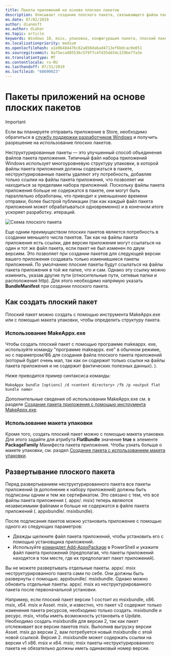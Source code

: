```yaml
---
title: Пакеты приложений на основе плоских пакетов
description: Описывает создание плоского пакета, связывающего файлы пакета .appx вашего приложения со ссылками на пакеты приложений.
ms.date: 07/02/2019
author: dianmsft
ms.author: diahar
ms.topic: article
keywords: Windows 10, msix, упаковка, конфигурация пакета, плоский пакет
ms.localizationpriority: medium
ms.openlocfilehash: a1e06484476c82a856da6ad4713ef6bdcac0e051
ms.sourcegitcommit: 8a75eca405536c5f9f7c4fd35dd34c229be7fa3e
ms.translationtype: MT
ms.contentlocale: ru-RU
ms.lasthandoff: 07/31/2019
ms.locfileid: "68690023"
---
```

# <a name="flat-bundle-app-packages"></a>Пакеты приложений на основе плоских пакетов 

> [!IMPORTANT]
> Если вы планируете отправить приложение в Store, необходимо обратиться в [службу поддержки разработчиков Windows](https://developer.microsoft.com/windows/support) и получить разрешение на использование плоских пакетов.

Неструктурированные пакеты — это улучшенный способ объединения файлов пакета приложения. Типичный файл набора приложений Windows использует многоуровневую структуру упаковки, в которой файлы пакета приложения должны содержаться в пакете, неструктурированные пакеты удаляют эту потребность, добавляя только ссылки на файлы пакета приложения, что позволяет им находиться за пределами набора приложений. Поскольку файлы пакета приложения больше не содержатся в пакете, они могут быть параллельно обработаны, что приводит к уменьшению времени отправки, более быстрой публикации (так как каждый файл пакета приложения может обрабатываться одновременно) и в конечном итоге ускоряет разработку. итераций.

![Схема плоского пакета](images/bundle-combined.png)

Еще одним преимуществом плоских пакетов является потребность в создании меньшего числа пакетов. Так как на файлы пакета приложения есть ссылки, две версии приложения могут ссылаться на один и тот же файл пакета, если пакет не был изменен по двум версиям. Это позволяет при создании пакетов для следующей версии вашего приложения создавать только изменившиеся пакеты приложений.
По умолчанию плоские пакеты будут ссылаться на файлы пакета приложения в той же папке, что и сам. Однако эту ссылку можно изменить, указав другие пути (относительные пути, сетевые папки и расположения http). Для этого необходимо напрямую указать **BundleManifest** при создании плоского пакета. 

## <a name="how-to-create-a-flat-bundle"></a>Как создать плоский пакет

Плоский пакет можно создать с помощью инструмента MakeAppx.exe или с помощью макета упаковки, чтобы определить структуру пакета.

### <a name="using-makeappxexe"></a>Использование MakeAppx.exe

Чтобы создать плоский пакет с помощью программе makeappx. exe, используйте команду "программе makeappx. exe" в обычном режиме, но с параметром/ФБ для создания файла плоского пакета приложений (который будет очень мал, так как он содержит только ссылки на файлы пакета приложения и не содержит фактических полезных данных). ). 

Ниже приводится пример синтаксиса команды:

```syntax
MakeAppx bundle [options] /d <content directory> /fb /p <output flat bundle name>
```

Дополнительные сведения об использовании MakeAppx.exe см. в разделе [Создание пакета приложения с помощью инструмента MakeAppx.exe](create-app-package-with-makeappx-tool.md).

### <a name="using-packaging-layout"></a>Использование макета упаковки

Кроме того, создать плоский пакет можно с помощью макета упаковки. Для этого задайте для атрибута **FlatBundle** значение **true** в элементе **PackageFamily** Манифеста пакета приложения. Чтобы узнать больше о макете упаковки, см. раздел [Создание пакета с использованием макета упаковки](packaging-layout.md).

## <a name="how-to-deploy-a-flat-bundle"></a>Развертывание плоского пакета 

Перед развертыванием неструктурированного пакета все пакеты приложений (в дополнение к набору приложений) должны быть подписаны одним и тем же сертификатом. Это связано с тем, что все файлы пакета приложения (. appx/. msix) теперь являются независимыми файлами и больше не содержатся в файле пакета приложений (. appxbundle/. msixbundle).

После подписания пакетов можно установить приложение с помощью одного из следующих параметров:
* Дважды щелкните файл пакета приложений, чтобы установить его с помощью установщика приложений.
* Используйте [командлет Add-AppxPackage](https://docs.microsoft.com/powershell/module/appx/add-appxpackage?view=win10-ps) в PowerShell и укажите файл пакета приложений (предполагая, что пакеты приложений находятся в том месте, где их предполагает пакет приложений). 

Вы не можете развертывать отдельные пакеты. appx/. msix неструктурированного пакета сами по себе. Они должны быть развернуты с помощью. appxbundle/. msixbundle. Однако можно обновить отдельные пакеты. appx/. msix из неструктурированного пакета после первоначальной установки. 

Например, если плоский пакет версии 1 состоит из msixbundle, x86. msix, x64. msix и Asset. msix, и известно, что пакет v2 содержит только изменения пакета ресурсов, необходимо только создать. msixbundle и ресурс. msix, чтобы иметь возможность установить e Update. Необходимо создать msixbundle для версии 2, так как пакет отслеживает все версии пакетов msix. Выполнив выгрузку версии Asset. msix до версии 2, вам потребуется новый msixbundle с этой новой ссылкой. Версия 2. msixbundle может содержать ссылки на версии v1 x86. msix и x64. msix; msix пакеты неструктурированного пакета не обязательно должны иметь одинаковый номер версии.  
